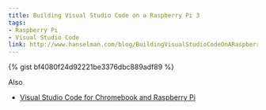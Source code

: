 ```yaml
---
title: Building Visual Studio Code on a Raspberry Pi 3
tags:
- Raspberry Pi
- Visual Studio Code
link: http://www.hanselman.com/blog/BuildingVisualStudioCodeOnARaspberryPi3.aspx
---
```

{% gist bf4080f24d92221be3376dbc889adf89 %}

Also

 - [Visual Studio Code for Chromebook and Raspberry Pi](https://code.headmelted.com/)
